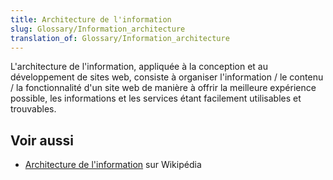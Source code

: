 ```yaml
---
title: Architecture de l'information
slug: Glossary/Information_architecture
translation_of: Glossary/Information_architecture
---
```


L'architecture de l'information, appliquée à la conception et au développement de sites web, consiste à organiser l'information / le contenu / la fonctionnalité d'un site web de manière à offrir la meilleure expérience possible, les informations et les services étant facilement utilisables et trouvables.

## Voir aussi

- [Architecture de l'information](https://fr.wikipedia.org/wiki/Architecture_de_l'information) sur Wikipédia
